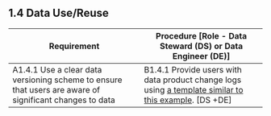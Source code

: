 **1.4 Data Use/Reuse**
------------------

| **Requirement**                                                                                         | **Procedure** \[Role - Data Steward (DS) or Data Engineer (DE)\]                                                                                                                       |
|---------------------------------------------------------------------------------------------------------|----------------------------------------------------------------------------------------------------------------------------------------------------------------------------------------|
| A1.4.1 Use a clear data versioning scheme to ensure that users are aware of significant changes to data | B1.4.1 Provide users with data product change logs using [<span class="underline">a template similar to this example</span>](https://nsidc.org/data/amsru/version-history). \[DS +DE\] |
